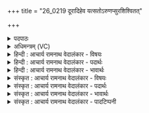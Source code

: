 +++
title = "26_0219 दूरादिहेव यत्सतोऽरुणप्सुरशिश्वितत्"

+++
<details><summary>पदपाठः</summary>

दू꣣रा꣢त्। दुः꣣। आ꣢त्। इ꣣ह꣢। इ꣣व। य꣢त्। स꣣तः꣢। अ꣣रुण꣡प्सुः꣢। अ꣡शि꣢꣯श्वितत्। वि। भा꣣नु꣢म्। वि꣣श्व꣡था꣢। अ꣣तनत्। । २१९।
</details>

<details><summary>अधिमन्त्रम् (VC)</summary>

- अश्विनौ, मित्रावरुणौ
- ब्रह्मातिथिः काण्वः
- गायत्री
- षड्जः
- ऐन्द्रं काण्डम्
</details>

<details><summary>हिन्दी : आचार्य रामनाथ वेदालंकार - विषयः</summary>

अगले मन्त्र में यह वर्णन है कि सूर्य के प्रकाश से और अध्यात्म-प्रकाश से दूरस्थ पदार्थ भी समीपस्थ के समान दीखते हैं।
</details>

<details><summary>हिन्दी : आचार्य रामनाथ वेदालंकार - पदार्थः</summary>

पदार्थान्वय -  प्रथम—खगोल पक्ष में। (अरुणप्सुः) चमकीले रूपवाला सूर्यरूपी इन्द्र (यत्) जब (दूरात्) खगोल में स्थित दूरवर्ती प्रदेश से, मङ्गल-बुध-चन्द्रमा आदि ग्रहोपग्रहों को (इह इव सतः) मानो यहीं समीप में ही स्थित करता हुआ (अशिश्वितत्) चमकाता है, तब (भानुम्) अपने प्रकाश को (विश्वथा) बहुत प्रकार से (वि अतनत्) विस्तीर्ण करता है ॥ द्वितीय—अध्यात्म के पक्ष में। (अरुणप्सुः) तेजस्वी रूपवाला इन्द्र परमेश्वर (यत्) जब, (दूरात्) दूर से अर्थात् व्यवधानयुक्त अथवा दूरस्थ प्रदेश से, पदार्थों को (इह इव सतः) यहाँ समीपस्थ के समान करता हुआ (अशिश्वितत्) योगी के मानस को प्रकाशित करता है, तब (भानुम्) भासमान जीवात्मा को (विश्वथा) सर्व प्रकार से (वि अतनत्) योगैश्वर्य प्राप्त कराकर विस्तीर्ण अर्थात् व्यापक ज्ञानवाला कर देता है ॥६॥ योगाभ्यासी मनुष्य को परमात्मा द्वारा प्रदत्त दिव्य आलोक से सूक्ष्म, ओट में स्थित और दूरस्थ पदार्थों का दूरस्थित ताराव्यूहों का और ध्रुव आदि नक्षत्रों का समीपस्थ वस्तु के समान हस्तामलकवत् साक्षात्कार हो सकता है, यह योगदर्शन में विभूतिपाद में महर्षि पतञ्जलि ने कहा है। योगसिद्धियों के सम्बन्ध में स्वामी दयानन्द के विचार इसी मन्त्र की संस्कृत टिप्पणी में देखें ॥ इस मन्त्र में श्लेषालङ्कार है। ‘दूरस्थित को भी मानो समीप-स्थित करता हुआ’ इसमे उत्प्रेक्षालङ्कार है ॥६॥
</details>

<details><summary>हिन्दी : आचार्य रामनाथ वेदालंकार - भावार्थः</summary>

भावार्थ -  चमकीला सूर्य जब अपने प्रकाश को मङ्गल, बुध, बृहस्पति, चन्द्र आदि ग्रहोपग्रहों पर फेंकता है, तब उसके प्रकाश से वे प्रकाशित हो जाते हैं और वह प्रकाश हमारी आँखों पर प्रतिफलित होकर उन दूरस्थित पदार्थों कोभी समीप में स्थित के समान दिखाता है। उसी प्रकार योगाभ्यास से योगियों के मनों में परमात्मा का दिव्य आलोक प्रतिबिम्बित होकर उनके अन्दर वह शक्ति उत्पन्न कर देता है, जिससे वे सूक्ष्म, ओट में स्थित तथा दूरस्थित पदार्थों को भी साक्षात् समीपस्थ के समान देखने लगते हैं ॥६॥
</details>

<details><summary>संस्कृत : आचार्य रामनाथ वेदालंकार - विषयः</summary>

अथ सूर्यप्रकाशेनाध्यात्मप्रकाशेन च दूरस्था अपि पदार्था अन्तिकस्था इव दृश्यन्त इत्याह।
</details>

<details><summary>संस्कृत : आचार्य रामनाथ वेदालंकार - पदार्थः</summary>

पदार्थान्वय -  प्रथमः—खगोलपरः। (अरुणप्सुः) अरुणः आरोचमानः प्सुः रूपं यस्य सोऽरुणप्सुः इन्द्रः सूर्यः। अरुणः आरोचनः। निरु० ५।२१। प्सुः इति रूपनाम। निघं० ३।७। (यत्) यदा (दूरात्) खगोलस्थाद् दूरवर्तिप्रदेशात्, मङ्गलबुधचन्द्रादीन् ग्रहोपग्रहान् (इह इव सतः) इह समीपे इव विद्यमानान् कुर्वन् (अशिश्वितत्) आरोचयति। श्विता वर्णे धातोर्ण्यन्तात् लुङि चङि रूपम्। यच्छब्दयोगात् ‘तिङ्ङतिङः’ अ० ८।१।२८ इति प्राप्तस्य निघातस्य ‘यद्वृत्तान्नित्यम्। अ० ८।१।६६’ इति प्रतिषेधः। तदा (भानुम्) निजं प्रकाशम् (विश्वथा) बहुप्रकारेण। अत्र ‘प्रकारवचने थाल्। अ० ५।३।२३’ इति थाल् प्रत्ययः, न तु ‘प्रत्नपूर्वविश्वेमात्थाल् छन्दसि। अ० ५।३।१११’ इत्यस्य प्रवृत्तिः, इवार्थाभावात्। (वि-अतनत्) वितनोति विस्तृणाति। तनु विस्तारे स्वादिः, वेदे भ्वादिरपि दृश्यते ॥ अथ द्वितीयः—अध्यात्मपरः। (अरुणप्सुः) आरोचमानरूपः इन्द्रः परमेश्वरः (यत्) यदा (दूरात्) व्यवहिताद् विप्रकृष्टाद् वा प्रदेशात्, पदार्थान् (इह इव सतः) अत्र समीप इव विद्यमानान् कुर्वन् (अशिश्वितत्) आरोचयति, योगिनो मानसं प्रकाशयति, तदा (भानुम्) भासमानं जीवात्मानम् (विश्वथा) सर्वथा (वि-अतनत्) योगैश्वर्यप्रापणेन विस्तारयति व्यापकज्ञानयुक्तं करोतीत्यर्थः ॥६॥ योगाभ्यासिनो जनस्य परमात्मप्रदत्तेन दिव्यालोकेन सूक्ष्मव्यवहितविप्रकृष्टानां पदार्थानां, दूरस्थानां ताराव्यूहानां, ध्रुवादिनक्षत्राणां च समीपस्थवस्तुवद् हस्तामलसाक्षात्कारो भवितुमर्हतीति योगदर्शने विभूतिपादे महर्षिः पतञ्जलिराह३ ॥ अत्र श्लेषालङ्कारः। ‘दूरादिहेव यत् सतः’ इत्यत्र चोत्प्रेक्षा ॥६॥
</details>

<details><summary>संस्कृत : आचार्य रामनाथ वेदालंकार - भावार्थः</summary>

भावार्थ -  आरोचमानरूपः सूर्यो यदा स्वप्रकाशं मङ्गलबुधबृहस्पतिचन्द्रादिषु ग्रहोपग्रहेषु प्रक्षिपति तदा तत्प्रकाशेन ते प्रकाशिता जायन्ते, प्रकाशश्चास्मच्चक्षुषोः प्रतिफलितः सन् दूरस्थानपि तान्, समीपवर्तिन इव दर्शयति। तथैव योगाभ्यासेन योगिनां मनःसु परमात्मनो दिव्यालोकः प्रतिफलितः सन् तेषु तां शक्तिं जनयति यया ते सूक्ष्मव्यवहितविप्रकृष्टानपि पदार्थान् साक्षादन्तिकस्थानिव पश्यन्ति ॥६॥
</details>

<details><summary>संस्कृत : आचार्य रामनाथ वेदालंकार - पादटिप्पनी</summary>

टिप्पनी -   १. ऋ० ८।५।१ अश्विनौ देवते। ‘सतोऽरुणप्सु’ ‘विश्वथा’ इत्यत्र ‘सत्यरुणप्सु’ ‘विश्वधा’ इति पाठः। २. माधवभरतस्वामिसायणैः सर्वैरेवास्या ऋचो व्याख्याने उषसः प्रक्रम्य अश्विनोरपसंहृतम्। ऋग्वेदेऽस्या अश्विनौ देवते निर्दिष्टे, ‘सतः’ इत्यस्य स्थाने च ‘सती’ इति स्त्रीलिङ्गः पाठः। तत्र तु ‘दूरादपि इहेव सती अरुणप्सुः उषाः अशिश्विवत्’ इति व्याख्यानमुचितम्। अत्र तु इन्द्रदेवताकत्वाद् ऋचः तद्व्याख्यानं न समञ्जसमिति दिक्। ३. द्रष्टव्यम्—योगदर्शनम् ३।१६, १९, २५-२८, ३३, ४१। योगसिद्धीनां विषये महर्षिदयानन्दस्य विचाराः य० १७।६७, ७१ भाष्ये, पूनाप्रवचनस्य ११शप्रवचने च द्रष्टव्याः। तथा हि—‘यदा मनुष्यः स्वात्मना सह परमात्मानं युङ्क्ते तदा अणिमादयः सिद्धयः प्रादुर्भवन्ति। ततोऽव्याहतगत्याभीष्टानि स्थानानि गन्तुं शक्नोति नान्यथा’ इति य० १७।६७ भाष्ये भावार्थः। “योगी विभूति सिद्ध करता है, यह योगशास्त्र में लिखा है। अणिमा आदि विभूतियाँ हैं। ये योगी के चित्त में पैदा होती हैं। सांसारिक लोग जो यह मानते हैं कि योगी के शरीर में पैदा होती हैं, वह ठीक नहीं है।” इति च पूनाप्रवचनम्।
</details>